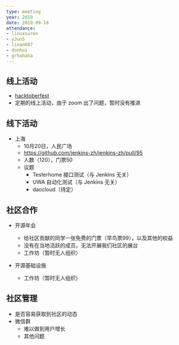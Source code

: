 ```yaml
---
type: meeting
year: 2019
date: 2019-09-18
attendance:
- linuxsuren
- yJunS
- linan607
- donhui
- grhahaha
---
```


## 线上活动

* [hacktoberfest](https://jenkins.io/events/hacktoberfest/)
* 定期的线上活动，由于 zoom 出了问题，暂时没有推进

## 线下活动

* 上海
    * 10月20日，人民广场
    * https://github.com/jenkins-zh/jenkins-zh/pull/95
    * 人数（120），门票50
    * 议题
        * Testerhome 接口测试（与 Jenkins 无关）
        * UWA 自动化测试（与 Jenkins 无关）
        * daocloud（待定）

## 社区合作

* 开源年会
    * 给社区贡献的同学一张免费的门票（早鸟票99），以及其他的权益
    * 没有在当地活跃的成员，无法开展我们社区的展台
    * 工作坊（暂时无人组织）

* 开源基础设施
    * 工作坊（暂时无人组织）

## 社区管理

* 是否容易获取到社区的动态
* 微信群
    * 难以做到用户增长
    * 其他问题
